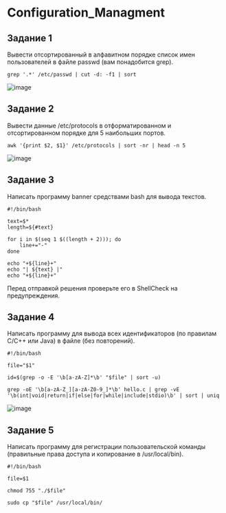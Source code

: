 # Configuration_Managment

## Задание 1
Вывести отсортированный в алфавитном порядке список имен пользователей в файле passwd (вам понадобится grep).

```
grep '.*' /etc/passwd | cut -d: -f1 | sort
```

![image](https://github.com/user-attachments/assets/52cc1836-a196-4c28-b6bf-cf322198d252)

## Задание 2
Вывести данные /etc/protocols в отформатированном и отсортированном порядке для 5 наибольших портов.

```
awk '{print $2, $1}' /etc/protocols | sort -nr | head -n 5
```

![image](https://github.com/user-attachments/assets/60f7653f-07b6-4be8-8cdd-7279352446e1)

## Задание 3
Написать программу banner средствами bash для вывода текстов.

```
#!/bin/bash

text=$*
length=${#text}

for i in $(seq 1 $((length + 2))); do
    line+="-"
done

echo "+${line}+"
echo "| ${text} |"
echo "+${line}+"
```



Перед отправкой решения проверьте его в ShellCheck на предупреждения.

## Задание 4
Написать программу для вывода всех идентификаторов (по правилам C/C++ или Java) в файле (без повторений).

```
#!/bin/bash

file="$1"

id=$(grep -o -E '\b[a-zA-Z]*\b' "$file" | sort -u)
```

```
grep -oE '\b[a-zA-Z_][a-zA-Z0-9_]*\b' hello.c | grep -vE '\b(int|void|return|if|else|for|while|include|stdio)\b' | sort | uniq
```

![image](https://github.com/user-attachments/assets/a1a7d512-826b-4a32-8571-7d983666e98a)


## Задание 5
Написать программу для регистрации пользовательской команды (правильные права доступа и копирование в /usr/local/bin).

```
#!/bin/bash

file=$1

chmod 755 "./$file"

sudo cp "$file" /usr/local/bin/
```


